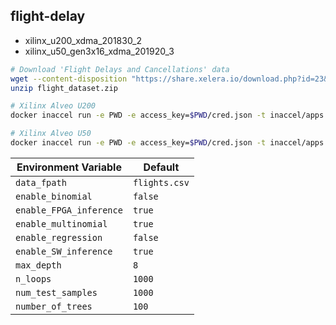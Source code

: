 ## flight-delay

-   xilinx_u200_xdma_201830_2
-   xilinx_u50_gen3x16_xdma_201920_3

```sh
# Download 'Flight Delays and Cancellations' data
wget --content-disposition "https://share.xelera.io/download.php?id=23&token=UJg5f1zRqTomh9nwMtg20ONWu5nzHndr&download"
unzip flight_dataset.zip

# Xilinx Alveo U200
docker inaccel run -e PWD -e access_key=$PWD/cred.json -t inaccel/apps:xelera flight-delay-u200 --

# Xilinx Alveo U50
docker inaccel run -e PWD -e access_key=$PWD/cred.json -t inaccel/apps:xelera flight-delay-u50 --
```

| Environment Variable    | Default       |
| ----------------------- | ------------- |
| `data_fpath`            | `flights.csv` |
| `enable_binomial`       | `false`       |
| `enable_FPGA_inference` | `true`        |
| `enable_multinomial`    | `true`        |
| `enable_regression`     | `false`       |
| `enable_SW_inference`   | `true`        |
| `max_depth`             | `8`           |
| `n_loops`               | `1000`        |
| `num_test_samples`      | `1000`        |
| `number_of_trees`       | `100`         |
